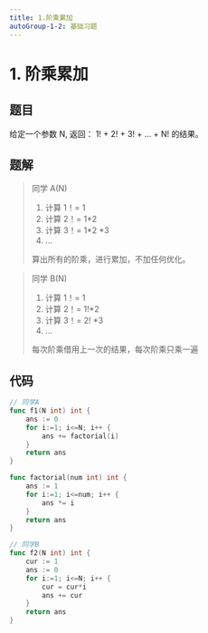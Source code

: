 ```yaml
---
title: 1.阶乘累加
autoGroup-1-2: 基础习题
---
```


# 1. 阶乘累加

## 题目

给定一个参数 N, 返回： 1! + 2! + 3! + ... + N! 的结果。

## 题解

> 同学 A(N)
>
> 1. 计算 1！= 1
> 2. 计算 2！= 1*2
> 3. 计算 3！= 1*2 *3
> 4. ...
>
> 算出所有的阶乘，进行累加，不加任何优化。

> 同学 B(N)
>
> 1. 计算 1！= 1
> 2. 计算 2！= 1!*2
> 3. 计算 3！= 2! *3
> 4. ...
>
> 每次阶乘借用上一次的结果，每次阶乘只乘一遍

## 代码

```go
// 同学A
func f1(N int) int {
	ans := 0
	for i:=1; i<=N; i++ {
		ans += factorial(i)
	}
	return ans
}

func factorial(num int) int {
	ans := 1
	for i:=1; i<=num; i++ {
		ans *= i
	}
	return ans
}

// 同学B
func f2(N int) int {
	cur := 1
	ans := 0
	for i:=1; i<=N; i++ {
		cur = cur*i
		ans += cur
	}
	return ans
}
```


